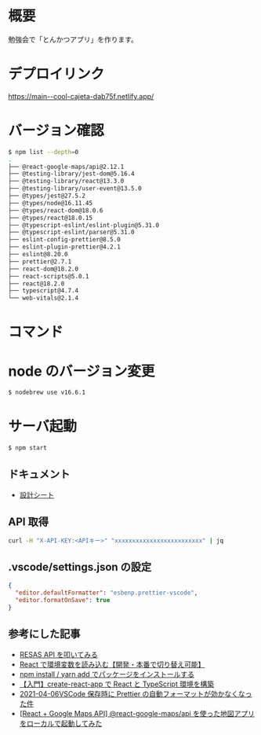 # 概要

勉強会で「とんかつアプリ」を作ります。

# デプロイリンク

https://main--cool-cajeta-dab75f.netlify.app/

# バージョン確認

```sh
$ npm list --depth=0
.
├── @react-google-maps/api@2.12.1
├── @testing-library/jest-dom@5.16.4
├── @testing-library/react@13.3.0
├── @testing-library/user-event@13.5.0
├── @types/jest@27.5.2
├── @types/node@16.11.45
├── @types/react-dom@18.0.6
├── @types/react@18.0.15
├── @typescript-eslint/eslint-plugin@5.31.0
├── @typescript-eslint/parser@5.31.0
├── eslint-config-prettier@8.5.0
├── eslint-plugin-prettier@4.2.1
├── eslint@8.20.0
├── prettier@2.7.1
├── react-dom@18.2.0
├── react-scripts@5.0.1
├── react@18.2.0
├── typescript@4.7.4
└── web-vitals@2.1.4
```

# コマンド

# node のバージョン変更

```sh
$ nodebrew use v16.6.1
```

# サーバ起動

```sh
$ npm start
```

## ドキュメント

- [設計シート](https://docs.google.com/presentation/d/1SACRbS3usxWGdJpoAvLG1ynb9jU000Od0tj7tOeLsuI/edit?usp=sharing)

## API 取得

```sh
curl -H "X-API-KEY:<APIキー>" "xxxxxxxxxxxxxxxxxxxxxxxxx" | jq
```

## .vscode/settings.json の設定

```json
{
  "editor.defaultFormatter": "esbenp.prettier-vscode",
  "editor.formatOnSave": true
}
```

## 参考にした記事

- [RESAS API を叩いてみる](https://qiita.com/vankobe/items/96877f27887e83b2ceb1)
- [React で環境変数を読み込む【開発・本番で切り替え可能】](https://ralacode.com/blog/post/use-env-variables-in-react/)
- [npm install / yarn add でパッケージをインストールする](https://qiita.com/rearail/items/859a717990b39779bb6c)
- [【入門】create-react-app で React と TypeScript 環境を構築](https://mo-gu-mo-gu.com/create-react-app-typescript/)
- [2021-04-06VSCode 保存時に Prettier の自動フォーマットが効かなくなった件](https://chaika.hatenablog.com/entry/2021/04/06/101500)
- [[React + Google Maps API] @react-google-maps/api を使った地図アプリをローカルで起動してみた](https://dev.classmethod.jp/articles/launching-a-map-app-using-react-google-maps-api-locally/)
